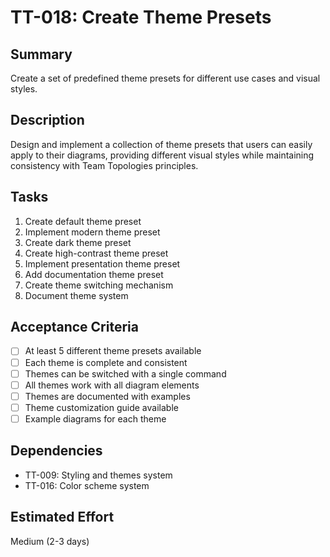 # TT-018: Create Theme Presets

## Summary
Create a set of predefined theme presets for different use cases and visual styles.

## Description
Design and implement a collection of theme presets that users can easily apply to their diagrams, providing different visual styles while maintaining consistency with Team Topologies principles.

## Tasks
1. Create default theme preset
2. Implement modern theme preset
3. Create dark theme preset
4. Create high-contrast theme preset
5. Implement presentation theme preset
6. Add documentation theme preset
7. Create theme switching mechanism
8. Document theme system

## Acceptance Criteria
- [ ] At least 5 different theme presets available
- [ ] Each theme is complete and consistent
- [ ] Themes can be switched with a single command
- [ ] All themes work with all diagram elements
- [ ] Themes are documented with examples
- [ ] Theme customization guide available
- [ ] Example diagrams for each theme

## Dependencies
- TT-009: Styling and themes system
- TT-016: Color scheme system

## Estimated Effort
Medium (2-3 days)
